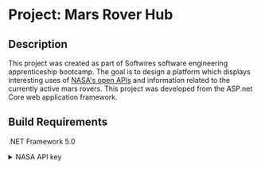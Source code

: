 # Project: Mars Rover Hub

## Description

This project was created as part of Softwires software engineering apprenticeship bootcamp. The goal is to design a platform which displays interesting uses of [NASA's open APIs](https://api.nasa.gov/) and information related to the currently active mars rovers. This project was developed from the ASP.net Core web application framework.

## Build Requirements

.NET Framework 5.0
<details>
	<summary>NASA API key</summary>
	An API key must be placed within a .env file located at the root of the application, this should follow the below format
	```
    API_KEY=DEMO_KEY
    ```
    To generate a new API key head [here](https://api.nasa.gov/) and click generate new key, enter a valid email and the key will be sent. This should replace the DEMO_KEY value above to ensure the application remains functional after a few requests.
</details>